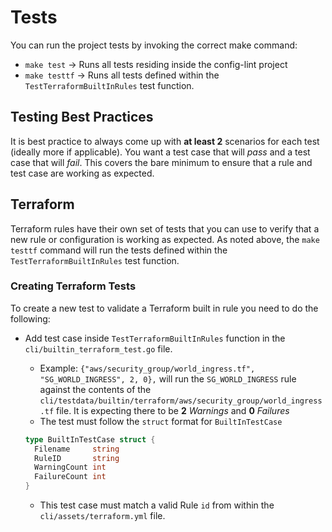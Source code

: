 # Tests

You can run the project tests by invoking the correct make command:

* `make test` -> Runs all tests residing inside the config-lint project
* `make testtf` -> Runs all tests defined within the `TestTerraformBuiltInRules` test function.

## Testing Best Practices

It is best practice to always come up with **at least 2** scenarios for each test (ideally more if applicable). You want a test case that will *pass* and a test case that will *fail*. This covers the bare minimum to ensure that a rule and test case are working as expected.

## Terraform

Terraform rules have their own set of tests that you can use to verify that a new rule or configuration is working as expected. As noted above, the `make testtf` command will run the tests defined within the `TestTerraformBuiltInRules` test function.

### Creating Terraform Tests

To create a new test to validate a Terraform built in rule you need to do the following:
* Add test case inside `TestTerraformBuiltInRules` function in the `cli/builtin_terraform_test.go` file.
  * Example: `{"aws/security_group/world_ingress.tf", "SG_WORLD_INGRESS", 2, 0},` will run the `SG_WORLD_INGRESS` rule against the contents of the `cli/testdata/builtin/terraform/aws/security_group/world_ingress.tf` file. It is expecting there to be **2** *Warnings* and **0** *Failures*
  * The test must follow the `struct` format for `BuiltInTestCase`

  ``` go
  type BuiltInTestCase struct {
	Filename     string
	RuleID       string
	WarningCount int
	FailureCount int
  }
  ```

  * This test case must match a valid Rule `id` from within the `cli/assets/terraform.yml` file.
